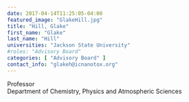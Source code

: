```yaml
---
date: 2017-04-14T11:25:05-04:00
featured_image: "GlakeHill.jpg"
title: "Hill, Glake"
first_name: "Glake"
last_name: "Hill" 
universities: "Jackson State University"
#roles: "Advisory Board"
categories: [ "Advisory Board" ]
contact_info: "glakeh@icnanotox.org"
---
```


Professor\
Department of Chemistry, Physics and Atmospheric Sciences





